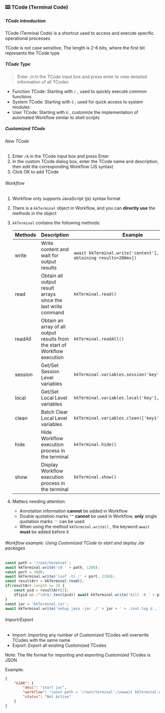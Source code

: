 ### ⌨️ TCode (Terminal Code)

##### TCode Introduction

TCode (Terminal Code) is a shortcut used to access and execute specific operational processes

TCode is not case sensitive; The length is 2-6 bits, where the first bit represents the TCode type

##### TCode Type

> Enter `/H` in the TCode input box and press enter to view detailed information of all TCodes

- Function TCode: Starting with `/` , used to quickly execute common functions
- System TCode: Starting with `S` , used for quick access to system modules
- User TCode: Starting with `U` , customize the implementation of automated Workflow similar to shell scripts

##### Customized TCode

###### New TCode

1. Enter `/A` in the TCode input box and press Enter
2. In the custom TCode dialog box, enter the TCode name and description, then edit the corresponding Workflow (JS syntax)
3. Click OK to add TCode

###### Workflow

1. Workflow only supports JavaScript (js) syntax format

2. There is a `kkTerminal` object in Workflow, and you can **directly use** the methods in the object

3. `kkTerminal` contains the following methods:

   | Methods | Description                                                  | Example                                                      |
   | ------- | ------------------------------------------------------------ | ------------------------------------------------------------ |
   | write   | Write content and wait for output results                    | `await kkTerminal.write('content'[, Delay for obtaining results=200ms])` |
   | read    | Obtain all output result arrays since the last write command | `kkTerminal.read()`                                          |
   | readAll | Obtain an array of all output results from the start of Workflow execution | `kkTerminal.readAll()`                                       |
   | session | Get/Set Session Level variables                              | `kkTerminal.variables.session('key'[, value])`               |
   | local   | Get/Set Local Level variables                                | `kkTerminal.variables.local('key'[, value])`                 |
   | clean   | Batch Clear Local Level variables                            | `kkTerminal.variables.clean(['key1','key2',...])`            |
   | hide    | Hide Workflow execution process in the terminal              | `kkTerminal.hide()`                                          |
   | show    | Display Workflow execution process in the terminal           | `kkTerminal.show()`                                          |

4. Matters needing attention:
   - Annotation information **cannot** be added in Workflow
   - Double quotation marks `""` **cannot** be used in Workflow, **only** single quotation marks `''` can be used
   - When using the method `kkTerminal.write()` , the keyword `await` **must** be added before it

###### Workflow example: Using Customized TCode to start and deploy Jar packages

```js
const path = '/root/terminal';
await kkTerminal.write('cd ' + path, 1200);
const port = 3000;
await kkTerminal.write('lsof -ti :' + port, 1200);
const resultArr = kkTerminal.read();
if(resultArr.length >= 2) {
    const pid = resultArr[1];
    if(pid && /^\d+$/.test(pid)) await kkTerminal.write('kill -9 ' + pid, 1200);
}
const jar = 'kkTerminal.jar';
await kkTerminal.write('nohup java -jar ./' + jar + ' > ./out.log &', 1200);
```

###### Import/Export

- Import: Importing any number of Customized TCodes will overwrite TCodes with the same name
- Export: Export all existing Customized TCodes

Note: The file format for importing and exporting Customized TCodes is JSON

Example:

```json
{
    "UJAR": {
        "desc": "start jar",
        "workflow": "const path = '/root/terminal';\nawait kkTerminal.write('cd ' + path, 1200);\nconst port = 3000;\nawait kkTerminal.write('lsof -ti :' + port, 1200);\nconst resultArr = kkTerminal.read();\nif(resultArr.length >= 2) {\n    const pid = resultArr[1];\n\tif(pid && /^\\d+$/.test(pid)) await kkTerminal.write('kill -9 ' + pid, 1200);\n}\nconst jar = 'kkTerminal.jar';\nawait kkTerminal.write('nohup java -jar ./' + jar + ' > ./out.log &', 1200);",
        "status": "Not Active"
    }
}
```

